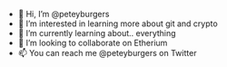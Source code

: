 - 👋 Hi, I’m @peteyburgers 
- 👀 I’m interested in learning more about git and crypto
- 🌱 I’m currently learning about.. everything
- 💞️ I’m looking to collaborate on Etherium
- 📫 You can reach me @peteyburgers on Twitter

<!---
peteyburgers/peteyburgers is a ✨ special ✨ repository because its `README.md` (this file) appears on your GitHub profile.
You can click the Preview link to take a look at your changes.
--->
